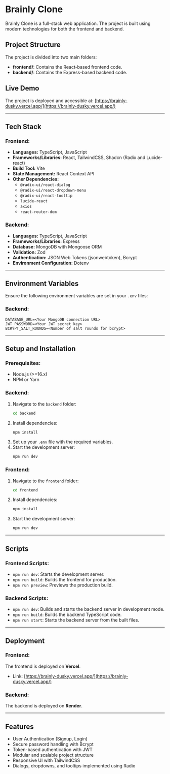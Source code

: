 # Brainly Clone

Brainly Clone is a full-stack web application. The project is built using modern technologies for both the frontend and backend.

## Project Structure

The project is divided into two main folders:

-   **frontend/**: Contains the React-based frontend code.
-   **backend/**: Contains the Express-based backend code.

## Live Demo

The project is deployed and accessible at:
[https://brainly-dusky.vercel.app/](https://brainly-dusky.vercel.app/)

---

## Tech Stack

### Frontend:

-   **Languages:** TypeScript, JavaScript
-   **Frameworks/Libraries:** React, TailwindCSS, Shadcn (Radix and Lucide-react)
-   **Build Tool:** Vite
-   **State Management:** React Context API
-   **Other Dependencies:**
    -   `@radix-ui/react-dialog`
    -   `@radix-ui/react-dropdown-menu`
    -   `@radix-ui/react-tooltip`
    -   `lucide-react`
    -   `axios`
    -   `react-router-dom`

### Backend:

-   **Languages:** TypeScript, JavaScript
-   **Frameworks/Libraries:** Express
-   **Database:** MongoDB with Mongoose ORM
-   **Validation:** Zod
-   **Authentication:** JSON Web Tokens (jsonwebtoken), Bcrypt
-   **Environment Configuration:** Dotenv

---

## Environment Variables

Ensure the following environment variables are set in your `.env` files:

### Backend:

```
DATABASE_URL=<Your MongoDB connection URL>
JWT_PASSWORD=<Your JWT secret key>
BCRYPT_SALT_ROUNDS=<Number of salt rounds for bcrypt>
```

---

## Setup and Installation

### Prerequisites:

-   Node.js (>=16.x)
-   NPM or Yarn

### Backend:

1. Navigate to the `backend` folder:
    ```bash
    cd backend
    ```
2. Install dependencies:
    ```bash
    npm install
    ```
3. Set up your `.env` file with the required variables.
4. Start the development server:
    ```bash
    npm run dev
    ```

### Frontend:

1. Navigate to the `frontend` folder:
    ```bash
    cd frontend
    ```
2. Install dependencies:
    ```bash
    npm install
    ```
3. Start the development server:
    ```bash
    npm run dev
    ```

---

## Scripts

### Frontend Scripts:

-   `npm run dev`: Starts the development server.
-   `npm run build`: Builds the frontend for production.
-   `npm run preview`: Previews the production build.

### Backend Scripts:

-   `npm run dev`: Builds and starts the backend server in development mode.
-   `npm run build`: Builds the backend TypeScript code.
-   `npm run start`: Starts the backend server from the built files.

---

## Deployment

### Frontend:

The frontend is deployed on **Vercel**.

-   Link: [https://brainly-dusky.vercel.app/](https://brainly-dusky.vercel.app/)

### Backend:

The backend is deployed on **Render**.

---

## Features

-   User Authentication (Signup, Login)
-   Secure password handling with Bcrypt
-   Token-based authentication with JWT
-   Modular and scalable project structure
-   Responsive UI with TailwindCSS
-   Dialogs, dropdowns, and tooltips implemented using Radix
